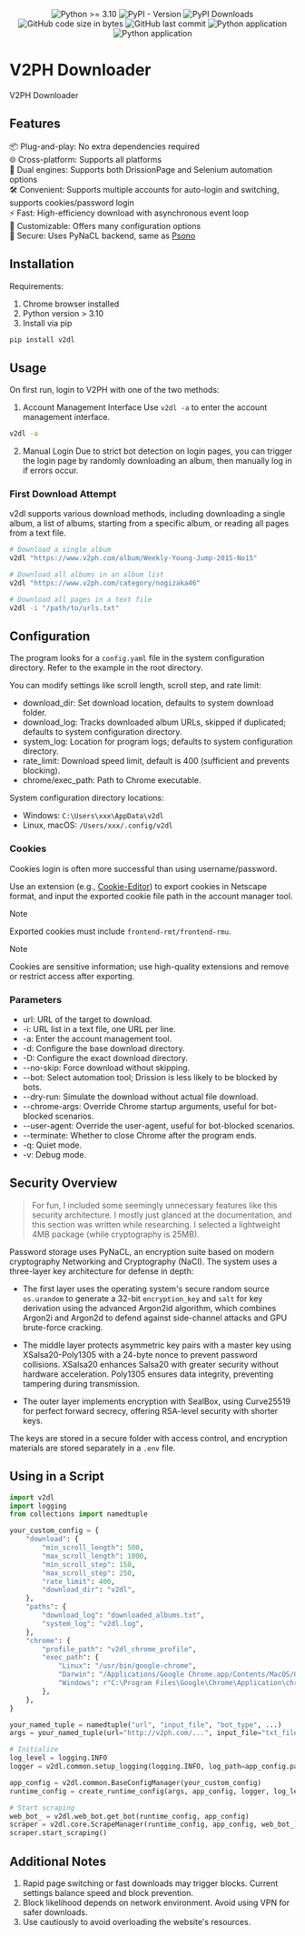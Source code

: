 <div align="center">

![Python >= 3.10](https://img.shields.io/badge/python->=3.10-red.svg)
![PyPI - Version](https://img.shields.io/pypi/v/v2dl)
![PyPI Downloads](https://static.pepy.tech/badge/v2dl)
![GitHub code size in bytes](https://img.shields.io/github/languages/code-size/ZhenShuo2021/V2PH-Downloader)
![GitHub last commit](https://img.shields.io/github/last-commit/ZhenShuo2021/V2PH-Downloader)
![Python application](https://github.com/ZhenShuo2021/V2PH-Downloader/actions/workflows/python-publish.yml/badge.svg)
![Python application](https://github.com/ZhenShuo2021/V2PH-Downloader/actions/workflows/tests.yml/badge.svg)

</div>

# V2PH Downloader
V2PH Downloader

## Features
📦 Plug-and-play: No extra dependencies required   
🌐 Cross-platform: Supports all platforms   
🔄 Dual engines: Supports both DrissionPage and Selenium automation options   
🛠️ Convenient: Supports multiple accounts for auto-login and switching, supports cookies/password login   
⚡️ Fast: High-efficiency download with asynchronous event loop   
🧩 Customizable: Offers many configuration options   
🔑 Secure: Uses PyNaCL backend, same as [Psono](https://psono.com/zh-Hant/security)    


## Installation
Requirements:
1. Chrome browser installed
2. Python version > 3.10
3. Install via pip

```sh
pip install v2dl
```

## Usage
On first run, login to V2PH with one of the two methods:

1. Account Management Interface
Use `v2dl -a` to enter the account management interface.
```sh
v2dl -a
```

2. Manual Login
Due to strict bot detection on login pages, you can trigger the login page by randomly downloading an album, then manually log in if errors occur.

### First Download Attempt
v2dl supports various download methods, including downloading a single album, a list of albums, starting from a specific album, or reading all pages from a text file.

```sh
# Download a single album
v2dl "https://www.v2ph.com/album/Weekly-Young-Jump-2015-No15"

# Download all albums in an album list
v2dl "https://www.v2ph.com/category/nogizaka46"

# Download all pages in a text file
v2dl -i "/path/to/urls.txt"
```

## Configuration
The program looks for a `config.yaml` file in the system configuration directory. Refer to the example in the root directory.

You can modify settings like scroll length, scroll step, and rate limit:
- download_dir: Set download location, defaults to system download folder.
- download_log: Tracks downloaded album URLs, skipped if duplicated; defaults to system configuration directory.
- system_log: Location for program logs; defaults to system configuration directory.
- rate_limit: Download speed limit, default is 400 (sufficient and prevents blocking).
- chrome/exec_path: Path to Chrome executable.

System configuration directory locations:
- Windows: `C:\Users\xxx\AppData\v2dl`
- Linux, macOS: `/Users/xxx/.config/v2dl`

### Cookies
Cookies login is often more successful than using username/password.

Use an extension (e.g., [Cookie-Editor](https://chromewebstore.google.com/detail/cookie-editor/hlkenndednhfkekhgcdicdfddnkalmdm)) to export cookies in Netscape format, and input the exported cookie file path in the account manager tool.

> [!NOTE]   
> Exported cookies must include `frontend-rmt/frontend-rmu`.

> [!NOTE]   
> Cookies are sensitive information; use high-quality extensions and remove or restrict access after exporting.

### Parameters
- url: URL of the target to download.
- -i: URL list in a text file, one URL per line.
- -a: Enter the account management tool.
- -d: Configure the base download directory.
- -D: Configure the exact download directory.
- --no-skip: Force download without skipping.
- --bot: Select automation tool; Drission is less likely to be blocked by bots.
- --dry-run: Simulate the download without actual file download.
- --chrome-args: Override Chrome startup arguments, useful for bot-blocked scenarios.
- --user-agent: Override the user-agent, useful for bot-blocked scenarios.
- --terminate: Whether to close Chrome after the program ends.
- -q: Quiet mode.
- -v: Debug mode.

## Security Overview

> For fun, I included some seemingly unnecessary features like this security architecture. I mostly just glanced at the documentation, and this section was written while researching. I selected a lightweight 4MB package (while cryptography is 25MB).

Password storage uses PyNaCL, an encryption suite based on modern cryptography Networking and Cryptography (NaCl). The system uses a three-layer key architecture for defense in depth:

- The first layer uses the operating system's secure random source `os.urandom` to generate a 32-bit `encryption_key` and `salt` for key derivation using the advanced Argon2id algorithm, which combines Argon2i and Argon2d to defend against side-channel attacks and GPU brute-force cracking.

- The middle layer protects asymmetric key pairs with a master key using XSalsa20-Poly1305 with a 24-byte nonce to prevent password collisions. XSalsa20 enhances Salsa20 with greater security without hardware acceleration. Poly1305 ensures data integrity, preventing tampering during transmission.

- The outer layer implements encryption with SealBox, using Curve25519 for perfect forward secrecy, offering RSA-level security with shorter keys.

The keys are stored in a secure folder with access control, and encryption materials are stored separately in a `.env` file.

## Using in a Script

```py
import v2dl
import logging
from collections import namedtuple

your_custom_config = {
    "download": {
        "min_scroll_length": 500,
        "max_scroll_length": 1000,
        "min_scroll_step": 150,
        "max_scroll_step": 250,
        "rate_limit": 400,
        "download_dir": "v2dl",
    },
    "paths": {
        "download_log": "downloaded_albums.txt",
        "system_log": "v2dl.log",
    },
    "chrome": {
        "profile_path": "v2dl_chrome_profile",
        "exec_path": {
            "Linux": "/usr/bin/google-chrome",
            "Darwin": "/Applications/Google Chrome.app/Contents/MacOS/Google Chrome",
            "Windows": r"C:\Program Files\Google\Chrome\Application\chrome.exe",
        },
    },
}

your_named_tuple = namedtuple("url", "input_file", "bot_type", ...)
args = your_named_tuple(url="http://v2ph.com/...", input_file="txt_file", bot_type="drission", ...)

# Initialize
log_level = logging.INFO
logger = v2dl.common.setup_logging(logging.INFO, log_path=app_config.paths.system_log)

app_config = v2dl.common.BaseConfigManager(your_custom_config)
runtime_config = create_runtime_config(args, app_config, logger, log_level)

# Start scraping
web_bot_ = v2dl.web_bot.get_bot(runtime_config, app_config)
scraper = v2dl.core.ScrapeManager(runtime_config, app_config, web_bot_)
scraper.start_scraping()
```

## Additional Notes
1. Rapid page switching or fast downloads may trigger blocks. Current settings balance speed and block prevention.
2. Block likelihood depends on network environment. Avoid using VPN for safer downloads.
3. Use cautiously to avoid overloading the website's resources.
